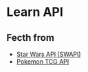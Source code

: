 # Learn API

## Fecth from 
* [Star Wars API (SWAPI)]("https://swapi.co/")
* [Pokemon TCG API](https://pokemontcg.io/)

